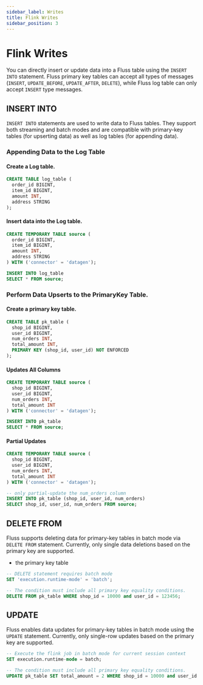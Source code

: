 ```yaml
---
sidebar_label: Writes
title: Flink Writes
sidebar_position: 3
---
```


# Flink Writes

You can directly insert or update data into a Fluss table using the `INSERT INTO` statement.
Fluss primary key tables can accept all types of messages (`INSERT`, `UPDATE_BEFORE`, `UPDATE_AFTER`, `DELETE`), while Fluss log table can only accept `INSERT` type messages.


## INSERT INTO
`INSERT INTO` statements are used to write data to Fluss tables. 
They support both streaming and batch modes and are compatible with primary-key tables (for upserting data) as well as log tables (for appending data).

### Appending Data to the Log Table
#### Create a Log table.
```sql title="Flink SQL"
CREATE TABLE log_table (
  order_id BIGINT,
  item_id BIGINT,
  amount INT,
  address STRING
);
```

#### Insert data into the Log table.
```sql title="Flink SQL"
CREATE TEMPORARY TABLE source (
  order_id BIGINT,
  item_id BIGINT,
  amount INT,
  address STRING
) WITH ('connector' = 'datagen');
```

```sql title="Flink SQL"
INSERT INTO log_table
SELECT * FROM source;
```


### Perform Data Upserts to the PrimaryKey Table.

#### Create a primary key table.
```sql title="Flink SQL"
CREATE TABLE pk_table (
  shop_id BIGINT,
  user_id BIGINT,
  num_orders INT,
  total_amount INT,
  PRIMARY KEY (shop_id, user_id) NOT ENFORCED
);
```

#### Updates All Columns
```sql title="Flink SQL"
CREATE TEMPORARY TABLE source (
  shop_id BIGINT,
  user_id BIGINT,
  num_orders INT,
  total_amount INT
) WITH ('connector' = 'datagen');
```

```sql title="Flink SQL"
INSERT INTO pk_table
SELECT * FROM source;
```


#### Partial Updates

```sql title="Flink SQL"
CREATE TEMPORARY TABLE source (
  shop_id BIGINT,
  user_id BIGINT,
  num_orders INT,
  total_amount INT
) WITH ('connector' = 'datagen');
```

```sql title="Flink SQL"
-- only partial-update the num_orders column
INSERT INTO pk_table (shop_id, user_id, num_orders)
SELECT shop_id, user_id, num_orders FROM source;
```

## DELETE FROM

Fluss supports deleting data for primary-key tables in batch mode via `DELETE FROM` statement. Currently, only single data deletions based on the primary key are supported.

* the primary key table
```sql title="Flink SQL"
-- DELETE statement requires batch mode
SET 'execution.runtime-mode' = 'batch';
```

```sql title="Flink SQL"
-- The condition must include all primary key equality conditions.
DELETE FROM pk_table WHERE shop_id = 10000 and user_id = 123456;
```

## UPDATE
Fluss enables data updates for primary-key tables in batch mode using the `UPDATE` statement. Currently, only single-row updates based on the primary key are supported.

```sql title="Flink SQL"
-- Execute the flink job in batch mode for current session context
SET execution.runtime-mode = batch;
```

```sql title="Flink SQL"
-- The condition must include all primary key equality conditions.
UPDATE pk_table SET total_amount = 2 WHERE shop_id = 10000 and user_id = 123456;
```